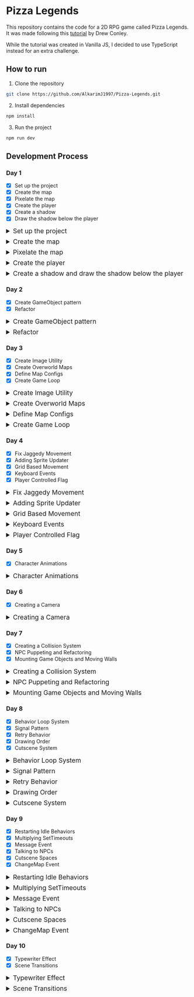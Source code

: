 <style>
  details {
    margin-bottom: 0.5rem;
  }

  summary {
    font-size: 1.1rem;
    user-select: none;
  }
</style>

# Pizza Legends

This repository contains the code for a 2D RPG game called Pizza Legends. It was made following this [tutorial](https://www.youtube.com/watch?v=fyi4vfbKEeo) by Drew Conley.

While the tutorial was created in Vanilla JS, I decided to use TypeScript instead for an extra challenge.

## How to run

1. Clone the repository

```bash
git clone https://github.com/AlkarimJ1997/Pizza-Legends.git
```

2. Install dependencies

```bash
npm install
```

3. Run the project

```bash
npm run dev
```

## Development Process

### Day 1

- [x] Set up the project
- [x] Create the map
- [x] Pixelate the map
- [x] Create the player
- [x] Create a shadow
- [x] Draw the shadow below the player

<details>
  <summary>Set up the project</summary></br>

  I used [Vite](https://vitejs.dev/) to set up the project. It's a build tool that allows you to use modern JavaScript features without having to worry about compatibility issues. It also has a built-in development server that allows you to hot reload your code.

  From there, we removed any boilerplate code and started the server using `npm run dev`.
</details>

<details>
  <summary>Create the map</summary></br>
  
  To create the map, and other visual elements, we used a `canvas` element.

  ```tsx
  <div className='game'>
    <canvas className='game__canvas' width={352} height={198}></canvas>
  </div>
  ```

  Notice the 16:9 aspect ratio. We also utilized CSS to center the canvas, stop overflow, and specify its dimensions.

  ```css
  body {
    display: grid;
    place-content: center;
    min-height: 100vh;
    overflow: hidden;
  }

  .game {
    position: relative;
    width: 352px;
    height: 198px;
    outline: 1px solid hsl(0 0% 100%);
  }
  ```

  From there, we utilized an Overworld class to draw the map on the canvas. The overworld class takes in a config object that is an HTML element that contains the canvas.

  ```ts
  class Overworld {
    element: HTMLElement;
    canvas: HTMLCanvasElement;
    ctx: CanvasRenderingContext2D;

    constructor(public config: OverworldConfig) {
      this.element = this.config.element as HTMLElement;
      this.canvas = this.element.querySelector('.game__canvas') as HTMLCanvasElement;
      this.ctx = this.canvas.getContext('2d') as CanvasRenderingContext2D;
    }
  }
  ```

  From there, we created an `init()` method that would draw the map on the canvas using a URL object and HTML image element.

  ```tsx
  init() {
      const url: URL = new URL(
          '../assets/images/maps/DemoLower.png',
          import.meta.url
      );
      const image: HTMLImageElement = new Image();

      image.onload = () => {
          this.ctx.drawImage(image, 0, 0);
      };
      image.src = url.href;
  }
  ```

  Finally, in React, we created an instance of the Overworld class as state and called the `init()` method using `useEffect()`.

  ```tsx
  const [overworld, setOverworld] = useState<Overworld>();
  const containerRef = useRef<HTMLDivElement>(null);

  useEffect(() => {
    if (!containerRef.current) return;

    setOverworld(new Overworld({ element: containerRef.current }));
  }, [containerRef]);

  useEffect(() => {
    if (!overworld) return;

    overworld.init();
  }, [overworld]);
  ```

  Notice the `useRef()` hook was used to follow best practices when working with the DOM in TypeScript React.
</details>

<details>
  <summary>Pixelate the map</summary></br>

  To pixelate the map, we scaled the canvas using `transform` and used the `image-rendering` CSS property.

  ```css
  .game {
    transform: scale(3);
  }

  .game__canvas {
    image-rendering: pixelated;
  }
  ```
</details>

<details>
  <summary>Create the player</summary></br>
  Initially, creating the player was much like creating the map. We used a URL object and HTML image element to draw the player on the canvas in the `init()` method.

  ```tsx
  const x = 5;
  const y = 6;

  const urlHero: URL = new URL(
    '../assets/images/characters/people/hero.png',
    import.meta.url
  );
  const hero: HTMLImageElement = new Image();

  hero.onload = () => {
    this.ctx.drawImage(hero, 0, 0, 32, 32, x * 16 - 8, y * 16 - 18, 32, 32);
  };
  hero.src = urlHero.href;
  ```

  Notice the increased complexity in the `drawImage()` method. This is because we are using a sprite sheet to draw the player. The sprite sheet contains all the different animations for the player.

  The arguments passed to the `drawImage()` method are as follows:

  - `image`: The image element to draw
  - `sx` and `sy`: tilesheet x, y (top left corner of the grab)
  - `sWidth` and `sHeight`: how big of a grab (width and height)
  - `dx` and `dy`: position to draw image on the canvas (top, left)
  - `dWidth` and `dHeight`: size of the image on the canvas (scaling)

  `32` was used as each sprite tile in the spritesheet is 32x32 pixels.
  `dx` and `dy` wre multiplied by 16 because each tile on the canvas map is 16 pixels.
  `dx` was nudged to the left by 8 pixels to horizontally center the player on the tile.
  `dy` was nudged up by 18 pixels to vertically center the player on the tile.
  `dWidth` and `dHeight` were set to 32 to keep the same scale as the tile.
</details>

<details>
  <summary>Create a shadow and draw the shadow below the player</summary></br>

  Drawing the shadow was essentially the same as drawing the player. It took a different image asset and was drawn in the identical position as the player.

  However, **_the shadow was drawn before the player to ensure that the player would be drawn on top of the shadow_**.

  ```tsx
  const urlShadow: URL = new URL(
    '../assets/images/characters/shadow.png',
    import.meta.url
  );
  const shadow: HTMLImageElement = new Image();

  shadow.onload = () => {
    this.ctx.drawImage(shadow, 0, 0, 32, 32, x * 16 - 8, y * 16 - 18, 32, 32);
  };
  shadow.src = urlShadow.href;
  ```
</details>

### Day 2

- [x] Create GameObject pattern
- [x] Refactor

<details>
  <summary>Create GameObject pattern</summary></br>

  For developing this game, we opted to use a GameObject pattern used often with Unity, Godot, etc. This pattern is used to create objects that can be drawn on the canvas. It also allows us to create objects that can be interacted with.

  We first created a GameObject class that would be the base class for all other objects.

  ```tsx
  type GameObjectConfig = {
    x?: number;
    y?: number;
    src?: string;
  };

  export class GameObject {
    x: number;
    y: number;
    sprite: Sprite;

    constructor(config: GameObjectConfig) {
      this.x = config.x || 0;
      this.y = config.y || 0;
      this.sprite = new Sprite({
        gameObject: this,
        src: config.src || '../assets/images/characters/people/hero.png',
      });
    }
  }
  ```

  Notice how each GameObject has an `x` and `y` position for drawing, and an optional `src` for the image asset.

  Each gameObject then creates a Sprite when it is instantiated.

  ```tsx
  type AnimationType = {
    idleDown: number[][];
  };

  type SpriteConfig = {
    animations?: AnimationType;
    currentAnimation?: string;
    src: string;
    gameObject: GameObject;
  };

  export class Sprite {
    readonly SHADOW_SRC = '../assets/images/characters/shadow.png';
    readonly NUDGE_X = 8;
    readonly NUDGE_Y = 18;

    animations: AnimationType;
    currentAnimation: string;
    currentAnimationFrame: number;
    url: URL;
    image: HTMLImageElement;
    urlShadow: URL;
    shadow: HTMLImageElement;
    isLoaded = false;
    isShadowLoaded = false;
    useShadow = true;
    gameObject: GameObject;

    constructor(config: SpriteConfig) {
      // Sprite Image
      this.url = new URL(config.src, import.meta.url);
      this.image = new Image();
      this.image.src = this.url.href;

      this.image.onload = () => {
        this.isLoaded = true;
      };

      // Shadow
      this.urlShadow = new URL(this.SHADOW_SRC, import.meta.url);
      this.useShadow = true; // config.useShadow || false;
      this.shadow = new Image();

      if (this.useShadow) this.shadow.src = this.urlShadow.href;

      this.shadow.onload = () => {
        this.isShadowLoaded = true;
      };

      // Animation and initial state
      this.animations = config.animations || {
        idleDown: [[0, 0]],
      };
      this.currentAnimation = config.currentAnimation || 'idleDown';
      this.currentAnimationFrame = 0;

      // Game Object reference
      this.gameObject = config.gameObject;
    }

    draw(ctx: CanvasRenderingContext2D) {
      const x = this.gameObject.x * 16 - this.NUDGE_X;
      const y = this.gameObject.y * 16 - this.NUDGE_Y;

      this.isShadowLoaded && ctx.drawImage(this.shadow, x, y);
      this.isLoaded && ctx.drawImage(this.image, 0, 0, 32, 32, x, y, 32, 32);
    }
  }
  ```

  Notice the intricacies of the Sprite class as it is responsible for drawing the sprite and shadow on the canvas, as well as handling animations (to be implemented).
</details>

<details>
  <summary>Refactor</summary></br>

  Now that we have created the `GameObject` and `Sprite` classes, we can refactor the `Overworld` class to use these classes.

  ```tsx
  type OverworldConfig = {
    element: HTMLElement;
  };

  export class Overworld {
    element: HTMLElement;
    canvas: HTMLCanvasElement;
    ctx: CanvasRenderingContext2D;

    constructor(public config: OverworldConfig) {
      this.element = this.config.element as HTMLElement;
      this.canvas = this.element.querySelector('.game__canvas') as HTMLCanvasElement;
      this.ctx = this.canvas.getContext('2d') as CanvasRenderingContext2D;
    }

    init() {
      console.log('Hello from the Overworld!', this);

      const url: URL = new URL('../assets/images/maps/DemoLower.png', import.meta.url);
      const image: HTMLImageElement = new Image();

      image.onload = () => {
        this.ctx.drawImage(image, 0, 0);
      };
      image.src = url.href;

      // Place some game objects!
      const hero = new GameObject({
        x: 5,
        y: 6,
      });

      const npc1 = new GameObject({
        x: 7,
        y: 9,
        src: '../assets/images/characters/people/npc1.png',
      });

      setTimeout(() => {
        hero.sprite.draw(this.ctx);
        npc1.sprite.draw(this.ctx);
      }, 200);
    }
  }
  ```

  Notice the reduced code in the `init()` method. Now, we only have to create GameObjects and call the `draw()` method on their sprites. We also temporarily utilize `setTimeout()` to ensure that the images are loaded before drawing them (won't be needed once we have a game loop)
</details>

### Day 3

- [x] Create Image Utility
- [x] Create Overworld Maps
- [x] Define Map Configs
- [x] Create Game Loop

<details>
  <summary>Create Image Utility</summary></br>

  As we have seen, creating an Image in TypeScript React is a bit tedious. We need a URL object, an image object, and an onload handler.

  For reusability, we can create a utility function that will handle this for us.

  ```tsx
  export const createImage = (src: string): Promise<HTMLImageElement> => {
    return new Promise((resolve, reject) => {
      const url = new URL(src, import.meta.url);
      const image = new Image();

      image.src = url.href;
      image.onload = () => resolve(image);
      image.onerror = reject;
    });
  };
  ```

  Notice that it returns a Promise, so we can chain it with `.then()` to retrieve the loaded image.
</details>

<details>
  <summary>Create Overworld Maps</summary></br>

  Now, we created an `OverworldMap` class that will be responsible for drawing the map on the canvas. This class will also be responsible for drawing the GameObjects on the map.

  By abstracting this to its own class, we can create highly configurable maps that can be changed on the fly.

  ```tsx
  type GameObjects = {
    [key: string]: GameObject;
  };

  type OverworldMapConfig = {
    lowerSrc: string;
    upperSrc: string;
    gameObjects: GameObjects;
  };

  export class OverworldMap {
    gameObjects: GameObjects;
    lowerImage: HTMLImageElement = new Image();
    upperImage: HTMLImageElement = new Image();

    constructor(config: OverworldMapConfig) {
      this.gameObjects = config.gameObjects;

      createImage(config.lowerSrc).then(image => {
        this.lowerImage.src = image.src;
      });

      createImage(config.upperSrc).then(image => {
        this.upperImage.src = image.src;
      });
    }

    drawLowerImage(ctx: CanvasRenderingContext2D) {
      ctx.drawImage(this.lowerImage, 0, 0);
    }

    drawUpperImage(ctx: CanvasRenderingContext2D) {
      ctx.drawImage(this.upperImage, 0, 0);
    }
  }
  ```

  Notice that we have a `lowerImage` and `upperImage` that will be drawn on the canvas, both of which are created using our new utility function.

  The `lowerImage` will be the base map, and the `upperImage` will be stuff that's layered over, i.e. trees, rooftops, etc.

  We create separate methods to draw each image so that we can draw game objects in between.
</details>

<details>
  <summary>Define Map Configs</summary></br>

  Now that we have an `OverworldMap` class, we can create a map config that will be used to hold the information for each map.

  We are going to attach this to the `window` object so that we can access it from anywhere.

  ```tsx
  declare global {
    interface Window {
      OverworldMaps: {
        [key: string]: OverworldMapConfig;
      };
    }
  }
  ```

  Now, we can define our map configs.

  ```tsx
  window.OverworldMaps = {
    DemoRoom: {
      lowerSrc: '../assets/images/maps/DemoLower.png',
      upperSrc: '../assets/images/maps/DemoUpper.png',
      gameObjects: {
        hero: new GameObject({
          x: 5,
          y: 6,
        }),
        npc1: new GameObject({
          x: 7,
          y: 9,
          src: '../assets/images/characters/people/npc1.png',
        }),
      },
    },
    Kitchen: {
      lowerSrc: '../assets/images/maps/KitchenLower.png',
      upperSrc: '../assets/images/maps/KitchenUpper.png',
      gameObjects: {
        hero: new GameObject({
          x: 3,
          y: 5,
        }),
        npcA: new GameObject({
          x: 9,
          y: 6,
          src: '../assets/images/characters/people/npc2.png',
        }),
        npcB: new GameObject({
          x: 10,
          y: 8,
          src: '../assets/images/characters/people/npc3.png',
        }),
      },
    },
  };
  ```

  See how each map has a `lowerSrc`, `upperSrc`, and `gameObjects` property. This is what we will pass to the `OverworldMap` class, and call in our game loop.
</details>

<details>
  <summary>Create Game Loop</summary></br>

  Now, we can finally create our game loop that will run on every frame, `startGameLoop()`, in our `Overworld` class.

  ```tsx
  export class Overworld {
    element: HTMLElement;
    canvas: HTMLCanvasElement;
    ctx: CanvasRenderingContext2D;
    map!: OverworldMap;

    constructor(public config: OverworldConfig) {
      this.element = this.config.element as HTMLElement;
      this.canvas = this.element.querySelector('.game__canvas') as HTMLCanvasElement;
      this.ctx = this.canvas.getContext('2d') as CanvasRenderingContext2D;
    }

    startGameLoop() {
      const step = () => {
        // Clear Canvas
        this.ctx.clearRect(0, 0, this.canvas.width, this.canvas.height);

        // Draw Lower Image
        this.map.drawLowerImage(this.ctx);

        // Draw Game Objects
        Object.values(this.map.gameObjects).forEach(gameObject => {
          gameObject.sprite.draw(this.ctx);
        });

        // Draw Upper Image
        this.map.drawUpperImage(this.ctx);

        requestAnimationFrame(step);
      };

      requestAnimationFrame(step);
    }

    init() {
      this.map = new OverworldMap(window.OverworldMaps.Kitchen);
      this.startGameLoop();
    }
  }
  ```

  Notice that we create a loop function called `step()`, and call `requestAnimationFrame()` inside of it. This will call the `step()` function on every frame.

  We then actually invoke `requestAnimationFrame()` with `step()` to start the loop in `startGameLoop()`.

  Finally, we define our current map in `init()` and call `startGameLoop()`.
</details>

### Day 4

- [x] Fix Jaggedy Movement
- [x] Adding Sprite Updater
- [x] Grid Based Movement
- [x] Keyboard Events
- [x] Player Controlled Flag

<details>
  <summary>Fix Jaggedy Movement</summary></br>

  Currently, our movement is jaggedy because we are not handling `x` and `y` coordinates that are not nice and round, i.e. showing characters in between cells.

  To fix this, we will create another utility function called `withGrid()` that will take in an `x` or `y` coordinate, and return the coordinate that is on the grid.

  ```ts
  export const withGrid = (n: number) => n * 16;
  ```

  Now, we can use this function in our map config to set the `x` and `y` coordinates of our game objects.

  ```tsx
  gameObjects: {
      hero: new GameObject({
          x: withGrid(3),
          y: withGrid(5),
      }),
      npcA: new GameObject({
          x: withGrid(9),
          y: withGrid(6),
          src: '../assets/images/characters/people/npc2.png',
      }),
      npcB: new GameObject({
          x: withGrid(10),
          y: withGrid(8),
          src: '../assets/images/characters/people/npc3.png',
      }),
  },
  ```

  Remembering to remove the multiplication of 16 from the `draw()` method in the `Sprite` class.
</details>

<details>
  <summary>Adding Sprite Updater</summary></br>

  As we have it right now, there is no `update()` method on the `Sprite` class.

  This is a common method part of games to update the state of the sprite, i.e. direction, animation, movement, etc. So we need to add one.

  First, each Game Object will update differently, so we need to create an abstract method on the `GameObject` class called `update()`. From there, we can configure each subclass that extends `GameObject` to update differently.

  ```tsx
  export abstract class GameObject {
    x: number;
    y: number;
    direction: string;
    sprite: Sprite;

    constructor(config: GameObjectConfig) {
      this.x = config.x || 0;
      this.y = config.y || 0;
      this.direction = config.direction || 'down';
      this.sprite = new Sprite({
        gameObject: this,
        src: config.src || '../assets/images/characters/people/hero.png',
      });
    }

    abstract update(state: State): void;
  }
  ```

  Notice that the class is now abstract, and we have an abstract method called `update()`. `state` will be used as needed to update the sprite.

  Now, we can create a `Person` class that extends `GameObject` and implements the `update()` method.
</details>

<details>
  <summary>Grid Based Movement</summary></br>

  With our Person class, or movable sprites, we want to utilize grid based movement. This means that we will only move in increments of 16 pixels, or 1 cell. And every time an input is received, we will move in that direction, not accepting any other input until the movement is complete.

  ```tsx
  type DirectionUpdate = {
    [key: string]: ['x' | 'y', 1 | -1];
  };

  type PersonConfig = {
    x?: number;
    y?: number;
    src?: string;
    direction?: 'up' | 'down' | 'left' | 'right';
  };

  type State = {
    arrow?: string;
  };

  export class Person extends GameObject {
    movingProgressRemaining: number;
    directionUpdate: DirectionUpdate;

    constructor(config: PersonConfig) {
      super(config);

      this.movingProgressRemaining = 0;
      this.isPlayerControlled = config.isPlayerControlled || false;
      this.directionUpdate = {
        up: ['y', -1],
        down: ['y', 1],
        left: ['x', -1],
        right: ['x', 1],
      };
    }

    updatePosition() {
      if (this.movingProgressRemaining > 0) {
        const [property, value] = this.directionUpdate[this.direction];

        this[property] += value;
        this.movingProgressRemaining -= 1;
      }
    }

    update(state: State) {
      this.updatePosition();
    }
  }
  ```

  Notice that we have a `movingProgressRemaining` property that will be used to determine how much longer the sprite needs to move (16 pixels). We also have a `directionUpdate` object that will be used to determine how to update the `x` and `y` coordinates of the sprite based on the direction.

  If the `movingProgressRemaining` is greater than 0, we will update the `x` or `y` coordinate based on the `directionUpdate` object, and decrement the `movingProgressRemaining` by 1.

  But now, to actually move the sprite, we need to create an event listener for the arrow keys. We will do so with another class.
</details>

<details>
  <summary>Keyboard Events</summary></br>

  To implement keyboard events to move the player, we will create a class called `DirectionInput` and add event listeners to the `window` object.

  ```tsx
  type Keymap = {
    ArrowUp: 'up';
    ArrowDown: 'down';
    ArrowLeft: 'left';
    ArrowRight: 'right';
    KeyW: 'up';
    KeyS: 'down';
    KeyA: 'left';
    KeyD: 'right';
  };

  export class DirectionInput {
    heldDirections: string[];
    map: Keymap;

    constructor() {
      this.heldDirections = [];
      this.map = {
        ArrowUp: 'up',
        KeyW: 'up',
        ArrowDown: 'down',
        KeyS: 'down',
        ArrowLeft: 'left',
        KeyA: 'left',
        ArrowRight: 'right',
        KeyD: 'right',
      };
    }

    get direction() {
      return this.heldDirections[0];
    }

    init() {
      document.addEventListener('keydown', (e: KeyboardEvent) => {
        const dir = this.map[e.code as keyof Keymap];

        if (dir && this.heldDirections.indexOf(dir) === -1) {
          this.heldDirections.unshift(dir);
        }
      });

      document.addEventListener('keyup', (e: KeyboardEvent) => {
        const dir = this.map[e.code as keyof Keymap];
        const index = this.heldDirections.indexOf(dir);

        if (index > -1) {
          this.heldDirections.splice(index, 1);
        }
      });
    }
  }
  ```

  Notice the logic here. We utilize an array to keep track of the directions that are being held down. When a key is pressed, we add the direction to the beginning of the array. When a key is released, we remove the direction from the array.

  By doing this, if a user presses the left arrow, then while still holding the left arrow, presses the up arrow, the sprite will move up, not left. And if the user releases the up arrow, the sprite will continue to move left.

  This is for better user experience, and is a common pattern in games.

  We also create a getter for `direction` that will return the first direction in the array, i.e. the direction that is currently being held down.

  Finally, we need to call this `init()` method when our game starts in the `Overworld` class.

  ```tsx
  init() {
      this.map = new OverworldMap(window.OverworldMaps.DemoRoom);

      this.directionInput = new DirectionInput();
      this.directionInput.init();

      this.startGameLoop();
  }
  ```

  Now, when we draw the game objects in the game loop, we can update the state of the game objects based on the direction input.

  ```tsx
  Object.values(this.map.gameObjects).forEach(gameObject => {
    gameObject.update({
      arrow: this.directionInput.direction,
    });
    gameObject.sprite.draw(this.ctx);
  });
  ```

  Finally, we have to utilize this direction in the `Person` class.

  ```tsx
  updatePosition() {
      if (this.movingProgressRemaining > 0) {
          const [property, value] = this.directionUpdate[this.direction];

          this[property] += value;
          this.movingProgressRemaining -= 1;
      }
  }

  update(state: State) {
      this.updatePosition();

      if (this.movingProgressRemaining === 0 && state.arrow) {
          this.direction = state.arrow;
          this.movingProgressRemaining = 16;
      }
  }
  ```

  Now, when the `update()` method is called, we check if the `movingProgressRemaining` is 0, and if `state.arrow` exists (i.e. a direction is being held down).

  If so, we set the `direction` and set the `movingProgressRemaining` to 16 (since each tile is 16 pixels). Notice that thanks to our if statement, a player will only be able to move if it's not already moving, and will move by a full tile each time, i.e. grid-based movement.
</details>

<details>
  <summary>Player Controlled Flag</summary></br>

  Now, the final issue with the code is that each `Person` is moving when the arrow keys are pressed, even NPCs. We want only the player to be able to move.

  To do this, let's pass in a boolean flag to the hero when we create it. Also, remember to change all GameObject instances to Person instances in the `OverworldMap` class.

  ```tsx
  gameObjects: {
      hero: new Person({
          isPlayerControlled: true,
          x: withGrid(5),
          y: withGrid(6),
      }),
      npcA: new Person({
          x: withGrid(7),
          y: withGrid(9),
          src: '../assets/images/characters/people/npc1.png',
      }),
  }
  ```

  Now, we can say that, by default, a `Person` is not player controlled.

  ```tsx
  this.isPlayerControlled = config.isPlayerControlled || false;
  ```

  And finally, we can check this flag in the `update()` method.

  ```tsx
  update(state: State) {
      this.updatePosition();

      if (!this.isPlayerControlled) return;

      if (this.movingProgressRemaining === 0 && state.arrow) {
          this.direction = state.arrow;
          this.movingProgressRemaining = 16;
      }
  }
  ```

  So now, if the `Person` is not player controlled, we simply won't run any movement code. This is also awesome for future ideas. We could easily change this flag to false and give it to another NPC if we wanted that NPC to be player controlled in a cutscene or game event.
</details>

### Day 5

- [x] Character Animations

<details>
  <summary>Character Animations</summary></br>

  Today, we added idle and walking character animations to the game.

  We start by updating the `animations` object in the `Sprite` class.

  ```tsx
  this.animations = config.animations || {
    'idle-up': [[0, 2]],
    'idle-down': [[0, 0]],
    'idle-left': [[0, 3]],
    'idle-right': [[0, 1]],
    'walk-up': [
      [1, 2],
      [0, 2],
      [3, 2],
      [0, 2],
    ],
    'walk-down': [
      [1, 0],
      [0, 0],
      [3, 0],
      [0, 0],
    ],
    'walk-left': [
      [1, 3],
      [0, 3],
      [3, 3],
      [0, 3],
    ],
    'walk-right': [
      [1, 1],
      [0, 1],
      [3, 1],
      [0, 1],
    ],
  };
  ```

  Each subarray corresponds to a frame of the animation from the spritesheet. The first number is the row, and the second number is the column.

  For example, `walk-up: [[1, 2], [0, 2], [3, 2], [0, 2]]` means the frames of the animation are the sprite frames at (1, 2), (0, 2), (3, 2), and (0, 2).

  The rows and columns are zero-indexed, so the first row is 0, the second row is 1, etc.

  From there, we create variables for the `animationFrameLimit` and `animationFrameProgress` in the `Sprite` class.

  `animationFrameLimit` is the game loop frames per animation frame, so lower numbers mean faster animations.

  `animationFrameProgress` is the progress of the current animation frame, so it defaults to the `animationFrameLimit` and goes to the next animation frame when it reaches 0.

  ```tsx
  this.animationFrameLimit = config.animationFrameLimit || 8;
  this.animationFrameProgress = this.animationFrameLimit;
  ```

  From there, we can create a getter for the current animation frame.

  ```tsx
  get frame() {
      return this.animations[this.currentAnimation][this.currentAnimationFrame];
  }
  ```

  Now we update the `draw()` method to draw the current animation frame.

  ```tsx
  draw(ctx: CanvasRenderingContext2D) {
      const x = this.gameObject.x - this.NUDGE_X;
      const y = this.gameObject.y - this.NUDGE_Y;

      this.isShadowLoaded && ctx.drawImage(this.shadow, x, y);

      // Animation
      const [frameX, frameY] = this.frame;

      this.isLoaded &&
          ctx.drawImage(this.image, frameX * 32, frameY * 32, 32, 32, x, y, 32, 32);

      this.updateAnimationProgress();
  }
  ```

  Notice that we multiply `frameX` and `frameY` by 32 because each sprite frame in the spritesheet is 32x32 pixels.

  We also call `this.updateAnimationProgress()` at the end of the `draw()` method to update the progress of the animation frame.

  ```tsx
  updateAnimationProgress() {
      if (this.animationFrameProgress > 0) {
          this.animationFrameProgress--;
          return;
      }

      this.animationFrameProgress = this.animationFrameLimit;
      this.currentAnimationFrame++;

      if (!this.frame) this.currentAnimationFrame = 0;
  }
  ```

  If there is still progress, we simply downtick the progress (since the method is called every frame).

  If the progress gets to 0, we reset the progress to the `animationFrameLimit` and go to the next animation frame.

  And, if the animation frame is undefined, it means we've reached the end of the animation, so we reset the animation frame to 0.

  Now that our animation is settable based on the `currentAnimation` property, we can create a function that sets the animation based on the direction the `Person` is facing.

  ```tsx
  setAnimation(key: string) {
      if (this.currentAnimation === key) return;

      this.currentAnimation = key;
      this.currentAnimationFrame = 0;
      this.animationFrameProgress = this.animationFrameLimit;
  }
  ```

  Notice that if the passed in `key`, which is the animation name (`idle-up`, `walk-down`, etc.), is the same as the currently playing animation, we don't do anything so that the animation doesn't reset.

  Otherwise, we set the new animation, reset the animation frame, and reset the animation frame progress.

  Finally, we need to create an `updateSprite()` method that is called in the `update()` method of the `Person` class.

  It will be passed the same `state` that the `update()` receives as it holds the arrow key information.

  ```tsx
  updateSprite(state: State) {
      if (
          this.isPlayerControlled &&
          this.movingProgressRemaining === 0 &&
          !state.arrow
      ) {
          this.sprite.setAnimation(`idle-${this.direction}`);
          return;
      }

      if (this.movingProgressRemaining > 0) {
          this.sprite.setAnimation(`walk-${this.direction}`);
      }
  }
  ```

  As long as the player is user controlled, not currently moving, and there is no arrow key pressed, we know the player is idle.

  If there is any moving progress, we know the player is walking.

  We then call this function in the `update()` method of the `Person` class.

  ```tsx
  update(state: State) {
      // update logic...

      this.updateSprite(state);
  }
  ```

  One thing to keep in mind is that `animationFrameLimit` can be adjusted if we want a quicker or slower animation, to imitate a character in a hurry or a character that is tired.
</details>

### Day 6

- [x] Creating a Camera

<details>
  <summary>Creating a Camera</summary></br>

  Today, we created a camera that follows the player around the map, a typical element of most RPGs.

  We start by defining who the camera person is going to be, and passing a reference to it to every `draw()` method in the game loop.

  ```tsx
  startGameLoop() {
      const step = () => {
          // Clear Canvas
          this.ctx.clearRect(0, 0, this.canvas.width, this.canvas.height);

          // Camera person
          const cameraPerson = this.map.gameObjects.hero;

          // Draw Lower Image
          this.map.drawLowerImage(this.ctx, cameraPerson);

          // Draw Game Objects
          Object.values(this.map.gameObjects).forEach(gameObject => {
              gameObject.update({
                  arrow: this.directionInput.direction,
              });

              gameObject.sprite.draw(this.ctx, cameraPerson);
          });

          // Draw Upper Image
          this.map.drawUpperImage(this.ctx, cameraPerson);

          requestAnimationFrame(step);
      };

      requestAnimationFrame(step);
  }
  ```

  From there, we can modify the `draw()` method of the `Sprite` class to take in a `cameraPerson` parameter.

  ```tsx
  draw(ctx: CanvasRenderingContext2D, cameraPerson: GameObject) {
      const x = this.gameObject.x - this.NUDGE_X + withGrid(10.5) - cameraPerson.x;
      const y = this.gameObject.y - this.NUDGE_Y + withGrid(6) - cameraPerson.y;

      this.isShadowLoaded && ctx.drawImage(this.shadow, x, y);

      // Animation
      const [frameX, frameY] = this.frame;

      this.isLoaded &&
          ctx.drawImage(this.image, frameX * 32, frameY * 32, 32, 32, x, y, 32, 32);

      this.updateAnimationProgress();
  }
  ```

  What's important to grasp here are the magic numbers `10.5` and `6`.

  In this game, the width of the `canvas` or game viewport is 22 units wide, each unit being a 16 pixel square (352 / 16 = 22)

  The hero or camera person being centered takes up 1 unit, leaving `10.5` units on either side, the offset we want to apply to the `x` coordinate of every game object.

  Similarly, the height of the `canvas` is 12 units tall, leaving `6` units on either vertical side of the camera person (192 / 16 = 12).

  If you are using different image assets, you can adjust these numbers to fit your game.

  We do the same logic in drawing the map in `OverworldMap`

  ```tsx
  drawLowerImage(ctx: CanvasRenderingContext2D, cameraPerson: GameObject) {
      ctx.drawImage(
          this.lowerImage,
          withGrid(10.5) - cameraPerson.x,
          withGrid(6) - cameraPerson.y
      );
  }

  drawUpperImage(ctx: CanvasRenderingContext2D, cameraPerson: GameObject) {
      ctx.drawImage(
          this.upperImage,
          withGrid(10.5) - cameraPerson.x,
          withGrid(6) - cameraPerson.y
      );
  }
  ```

  There's one more thing to be mindful of in the game loop. We currently update gameObjects and draw them in the same loop. This poses an issue with drawing consistency.

  To fix this, we need dedicated loops for updating and drawing.

  ```tsx
  startGameLoop() {
      const step = () => {
          // Clear Canvas
          this.ctx.clearRect(0, 0, this.canvas.width, this.canvas.height);

          // Camera person
          const cameraPerson = this.map.gameObjects.hero;

          // Update Game Objects
          Object.values(this.map.gameObjects).forEach(gameObject => {
              gameObject.update({
                  arrow: this.directionInput.direction,
              });
          });

          // Draw Lower Image
          this.map.drawLowerImage(this.ctx, cameraPerson);

          // Draw Game Objects
          Object.values(this.map.gameObjects).forEach(gameObject => {
              gameObject.sprite.draw(this.ctx, cameraPerson);
          });

          // Draw Upper Image
          this.map.drawUpperImage(this.ctx, cameraPerson);

          requestAnimationFrame(step);
      };

      requestAnimationFrame(step);
  }
  ```

  **_One last thing to remember is that the cameraPerson can easily be changed to another game object, such as an NPC to create a cutscene, or an inanimate object to create a cinematic effect._**
</details>

### Day 7

- [x] Creating a Collision System
- [x] NPC Puppeting and Refactoring
- [x] Mounting Game Objects and Moving Walls

<details>
  <summary>Creating a Collision System</summary></br>

  Today, we created a collision system that prevents the player from walking through walls.

  We start by creating a `walls` object in the `OverworldMap` class.

  Notice that we don't use an array for optimization purposes.

  ```tsx
  constructor(config: OverworldMapConfig) {
      this.gameObjects = config.gameObjects;
      this.walls = config.walls || {};
      // ... rest of code
  }
  ```

  Then we are going to create a utility function that, given an `x` and `y` coordinate, returns a comma separated string of the `x` and `y` coordinates as grid coordinates.

  ```tsx
  export const asGridCoord = (x: number, y: number) => `${x * 16},${y * 16}`;
  ```

  Now, we add walls to each map in the configuration.

  ```tsx
  window.OverworldMaps = {
    DemoRoom: {
      lowerSrc: '../assets/images/maps/DemoLower.png',
      upperSrc: '../assets/images/maps/DemoUpper.png',
      gameObjects: {
        hero: new Person({
          isPlayerControlled: true,
          x: withGrid(5),
          y: withGrid(6),
        }),
        npcA: new Person({
          x: withGrid(7),
          y: withGrid(9),
          src: '../assets/images/characters/people/npc1.png',
        }),
      },
      walls: {
        [asGridCoord(7, 6)]: true,
        [asGridCoord(8, 6)]: true,
        [asGridCoord(7, 7)]: true,
        [asGridCoord(8, 7)]: true,
      },
    },
  };
  ```

  Now, we need to determine if the next position of the player is a wall or not, which we can do with another utility function.

  ```tsx
  export const nextPosition = (initialX: number, initialY: number, dir: string) => {
    const size = 16;

    switch (dir) {
      case 'left':
        return { x: initialX - size, y: initialY };
      case 'right':
        return { x: initialX + size, y: initialY };
      case 'up':
        return { x: initialX, y: initialY - size };
      case 'down':
        return { x: initialX, y: initialY + size };
      default:
        return { x: initialX, y: initialY };
    }
  };
  ```

  Now, we check if the next position is a wall or not in `OverworldMap`.

  ```tsx
  isSpaceTaken(currentX: number, currentY: number, direction: string) {
      const { x, y } = nextPosition(currentX, currentY, direction);

      return this.walls[`${x},${y}`] || false;
  }
  ```

  We now pass our map instance to the `update()` method in the game loop so we can call this method before moving the player or NPC.

  ```tsx
  // Update Game Objects
  Object.values(this.map.gameObjects).forEach(gameObject => {
    gameObject.update({
      arrow: this.directionInput.direction,
      map: this.map,
    });
  });
  ```
</details>

<details>
  <summary>NPC Puppeting and Refactoring</summary></br>

  Before we use our collision system, there's something we need to consider.

  With our current system for moving the `Person` game object, we are only able to move the player based on a keyboard event. This isn't sustainable for NPCs or other game objects that we want to move.

  To fix this, we will implement NPC puppeting, a system that takes a behavior object that tells the game object how to behave (i.e. move, speak, etc.)

  ```tsx
  export class Person extends GameObject {
    // ... member variables

    constructor(config: PersonConfig) {
      // ... constructor stuff
    }

    updatePosition() {
      const [property, value] = this.directionUpdate[this.direction];

      this[property] += value;
      this.movingProgressRemaining -= 1;
    }

    updateSprite() {
      if (this.movingProgressRemaining > 0) {
        this.sprite.setAnimation(`walk-${this.direction}`);
        return;
      }

      this.sprite.setAnimation(`idle-${this.direction}`);
    }

    startBehavior(state: State, behavior: Behavior) {
      this.direction = behavior.direction;

      if (behavior.type === 'walk') {
        // Don't walk if the space is taken (i.e. a wall or other NPC)
        if (state.map.isSpaceTaken(this.x, this.y, this.direction)) {
          return;
        }

        // Ready to walk!
        state.map.moveWall(this.x, this.y, this.direction);
        this.movingProgressRemaining = 16;
      }
    }

    update(state: State) {
      if (this.movingProgressRemaining > 0) {
        this.updatePosition();
        return;
      }
      // More cases for starting to walk will come here
      // ...

      // Case: We're keyboard ready (player is able to walk - no cutscene going on, etc.) and have an arrow pressed down
      if (this.isPlayerControlled && state.arrow) {
        this.startBehavior(state, {
          type: 'walk',
          direction: state.arrow,
        });
      }

      this.updateSprite();
    }
  }
  ```

  Notice the drastic changes to the `Person` class. In `update()`, if the player is currently moving, we update the position and nothing else.

  If not, and the player is keyboard ready (meaning the player is allowed to give input to move), we start a walk behavior. We also update the sprite.

  Due to our refactoring of if checks, we can also simplify the `updateSprite()` method and we add a `startBehavior()` method that takes a `Behavior` object and starts the behavior.

  But notice how we first check if the space is taken before starting to walk. If the space is taken, we don't allow the walk to happen.

  Finally, take note of the following line:

  ```tsx
  state.map.moveWall(this.x, this.y, this.direction);
  ```

  It will be touched on in the next section.
</details>

<details>
  <summary>Mounting Game Objects and Moving Walls</summary></br>

  Now that we have a system for moving, depending on if the next space is a `wall` or not, we also need to implement walls for other NPCs and game objects.

  If we don't do this, a player could walk through an NPC or vice versa.

  We start by adding 3 CRUD-like methods to `OverworldMap`:

  ```tsx
  addWall(x: number, y: number) {
      this.walls[`${x},${y}`] = true;
  }

  removeWall(x: number, y: number) {
      delete this.walls[`${x},${y}`];
  }

  moveWall(wasX: number, wasY: number, direction: string) {
      this.removeWall(wasX, wasY);

      const { x, y } = nextPosition(wasX, wasY, direction);

      this.addWall(x, y);
  }
  ```

  Very basic concepts here:

  - `addWall()` will be called whenever a game object enters the scene, or is mounted.
  - `removeWall()` will be called whenever a game object exits the scene.
  - `moveWall()` will be called whenever a game object moves.

  We now need to actually mount our game objects (i.e. add their walls to the map) so they can't be collided with.

  In the `GameObject` constructor, we initialize a flag `isMounted` to `false`.

  ```tsx
  this.isMounted = false;
  ```

  We then create a `mount()` method that will be called when the game object is mounted.

  ```tsx
  mount(map: OverworldMap) {
      this.isMounted = true;

      map.addWall(this.x, this.y);
  }
  ```

  Now, we create a method in `OverworldMap` that mounts all game objects that are to be in the scene.

  Here, we would also add optional additional logic to determine if the game object should be mounted or not.

  For example, if a story flag has been set, and a key or other item has been picked up, we may not want to mount that game object, otherwise its invisible wall will still be in the scene.

  ```tsx
  mountObjects() {
      Object.values(this.gameObjects).forEach(gameObject => {
          // TODO: determine if object should actually be mounted
          gameObject.mount(this);
      });
  }
  ```

  We then call this method when we initialize the map in the `init()` method of `Overworld`

  ```tsx
  init() {
      this.map = new OverworldMap(window.OverworldMaps.DemoRoom);
      this.map.mountObjects();
      // ... rest of init
  }
  ```

  Finally, we need to move the wall of the game object, or the player itself when they move. If we didn't do this, the player could not walk in the spot it was previously in, as the wall would still be there.

  We do this in the `startBehavior()` method of the `Person` class in the line I mentioned earlier:

  ```tsx
  startBehavior(state: State, behavior: Behavior) {
      this.direction = behavior.direction;

      if (behavior.type === 'walk') {
          // Don't walk if the space is taken (i.e. a wall or other NPC)
          if (state.map.isSpaceTaken(this.x, this.y, this.direction)) {
              return;
          }

          // Ready to walk!
          state.map.moveWall(this.x, this.y, this.direction);
          this.movingProgressRemaining = 16;
      }
  }
  ```
</details>

### Day 8

- [x] Behavior Loop System
- [x] Signal Pattern
- [x] Retry Behavior
- [x] Drawing Order
- [x] Cutscene System

<details>
  <summary>Behavior Loop System</summary></br>

  The most important part of the game is the behavior loop and cutscene system. These systems will allow idle NPCs to walk around, and allow for cutscenes to be played.

  There's an important distinction to make here.

  We have an internal person behavior loop system which is used for NPCs to walk around when nothing else is going on.

  We also have a global cutscene system which is used for cutscenes, which tells the player or other NPCs to move a predetermined way or do something when the player steps on a certain spot or picks up an item, etc.

  If you've played Pokemon, an example of the first system is spinner trainers, while your rival appearing to battle you is an example of the second system.

  We'll start with the internal behavior loop system, but its code is very similar to the cutscene system.

  To actually reference each game object in the scene, we need a `who` property to uniquely identify each game object.

  Luckily, we can do this dynamically when the objects are mounted.

  ```tsx
  mountObjects() {
      Object.keys(this.gameObjects).forEach(key => {
          const gameObject = this.gameObjects[key];

          // TODO: determine if object should actually be mounted
          gameObject.id = key;
          gameObject.mount(this);
      });
  }
  ```

  Notice we iterate by the keys and use it as the `id` of the game object. Make sure to take in the `id` as a parameter in the constructor of `GameObject`.

  Now, we can start giving `behaviorLoop` properties to our game objects.

  ```tsx
  npcB: new Person({
      x: withGrid(3),
      y: withGrid(7),
      src: '../assets/images/characters/people/npc2.png',
      behaviorLoop: [
          { type: 'walk', direction: 'left' },
          { type: 'stand', direction: 'up', time: 800 },
          { type: 'walk', direction: 'up' },
          { type: 'walk', direction: 'right' },
          { type: 'walk', direction: 'down' },
      ],
  }),
  ```

  Currently, we only have `walk` or `stand` behaviors. We'll add more later. The `time` property is only for `stand` behaviors and is the amount of time in milliseconds to stand facing the given direction.

  **_One thing that is imperative to understand with these behavior loops are they will repeat forever. So, when authoring them, you need to ensure the behavior loop ends in the same spot it starts._**

  If you don't do this, the game object will walk off the map and disappear forever.

  Now, we need to actually handle these events in the `GameObject` class.

  We'll start with adding the class properties to the constructor.

  ```tsx
  this.behaviorLoop = config.behaviorLoop || [];
  this.behaviorLoopIndex = 0;
  ```

  From here, we can kick off the event loop when the object is mounted, waiting a short delay before starting (to give priority to potential global cutscenes).

  ```tsx
  mount(map: OverworldMap) {
      this.isMounted = true;

      map.addWall(this.x, this.y);

      // If we have a behavior loop, kick it off after a short delay
      setTimeout(() => {
          this.doBehaviorEvent(map);
      }, 10);
  }
  ```

  Now, we need to actually implement the `doBehaviorEvent()` method. It's purpose is to asynchronously wait for the current behavior to finish, then start the next one.

  ```tsx
  async doBehaviorEvent(map: OverworldMap) {
      // If we're in a cutscene or there's no behavior loop, bail out
      if (map.isCutscenePlaying || this.behaviorLoop.length === 0) return;

      const eventConfig = this.behaviorLoop[this.behaviorLoopIndex];
      eventConfig.who = this.id as string;

      const eventHandler = new OverworldEvent({ map, event: eventConfig });
      await eventHandler.init();

      // Set next event to fire
      this.behaviorLoopIndex += 1;

      // Loop back to the beginning if we've reached the end
      if (this.behaviorLoopIndex >= this.behaviorLoop.length) {
          this.behaviorLoopIndex = 0;
      }

      // Kick off the next behavior loop event
      this.doBehaviorEvent(map);
  }
  ```

  Notice that we are dynamically assigning the `who` property to the event config. This is so the event handler knows which game object to move and when that specific game object is done moving.

  After the event finishes (is `await`ed), we increment to the next event in the loop, and if we've reached the end, we loop back to the beginning.

  Finally, we kick off the next event.

  Also, notice that at the very beginning, we check if a cutscene is playing or if we have no behavior loop tied to the game object. In either case, we want this method to do nothing.

  Remember to add the `isCutscenePlaying` property to the `OverworldMap` class.

  Now, for the OverworldEvent class, it's imperative that it knows when the event is finished. In other words, when the game object is done walking or standing. We need to implement this in the `Person` class.

  To do this, we'll use a signal pattern using Custom Events.
</details>

<details>
  <summary>Signal Pattern</summary></br>

  The signal pattern is a way to communicate between two objects without having to pass a callback function as a parameter. It's like a click event on a button, but the browser listens for the events we create.

  In our `updatePosition()` method, we can check if a `Person` is done moving, and if so, dispatch a `PersonWalkingComplete` event.

  Dispatching custom events will be used in many places, so we'll create another utility function for it.

  ```tsx
  export const emitEvent = (name: string, detail: Detail) => {
    const event = new CustomEvent(name, { detail });

    document.dispatchEvent(event);
  };
  ```

  Notice we have a `detail` object which has any information we may want to pass along with the event.

  Now we can use this in our `updatePosition()` method to dispatch the event when the person is done moving.

  ```tsx
  updatePosition() {
      const [property, value] = this.directionUpdate[this.direction];

      this[property] += value;
      this.movingProgressRemaining -= 1;

      if (this.movingProgressRemaining === 0) {
          // We're done moving, so let's throw a signal
          emitEvent('PersonWalkingComplete', { whoId: this.id as string });
      }
  }
  ```

  Notice that we named our custom event `PersonWalkingComplete` and passed along which game object is done walking, i.e. the `whoId`.

  We can do the same thing for the `PersonStandingComplete` event.

  ```tsx
  startBehavior(state: State, behavior: BehaviorLoopEvent) {
      this.direction = behavior.direction;

      if (behavior.type === 'walk') {
          // Don't walk if the space is taken (i.e. a wall or other NPC)
          if (state.map.isSpaceTaken(this.x, this.y, this.direction)) {
              return;
          }

          // Ready to walk!
          state.map.moveWall(this.x, this.y, this.direction);
          this.movingProgressRemaining = 16;
          this.updateSprite();
      }

      if (behavior.type === 'stand') {
          setTimeout(() => {
              emitEvent('PersonStandingComplete', { whoId: this.id as string });
          }, behavior.time);
      }
  }
  ```

  Here, we just use `setTimeout` to wait for the given amount of time before dispatching the event being complete, as that simulates the person standing still.

  Notice that we also add a call to `updateSprite()` when the person is ready to walk. This is because we want to update the sprite to the walking sprite before the person (i.e. an NPC) starts walking.

  Now, let's implement the `OverworldEvent` class.

  ```tsx
  type OverworldEventConfig = {
    map: OverworldMap;
    event: BehaviorLoopEvent;
  };

  type OverworldEventMethod = (resolve: () => void) => void;

  export class OverworldEvent {
    map: OverworldMap;
    event: BehaviorLoopEvent;

    constructor({ map, event }: OverworldEventConfig) {
      this.map = map;
      this.event = event;
    }

    stand(resolve: () => void) {
      const who = this.map.gameObjects[this.event.who as string] as Person;

      who.startBehavior(
        { map: this.map },
        {
          type: 'stand',
          direction: this.event.direction,
          time: this.event.time,
        }
      );

      // Complete handler for the PersonStandingComplete event
      const completeHandler = (e: CustomEvent<Detail>) => {
        if (e.detail.whoId === this.event.who) {
          document.removeEventListener('PersonStandingComplete', completeHandler);
          resolve();
        }
      };

      // Listen for the PersonStandingComplete event
      document.addEventListener('PersonStandingComplete', completeHandler);
    }

    walk(resolve: () => void) {
      const who = this.map.gameObjects[this.event.who as string] as Person;

      who.startBehavior(
        { map: this.map },
        {
          type: 'walk',
          direction: this.event.direction,
        }
      );

      // Complete handler for the PersonWalkingComplete event
      const completeHandler = (e: CustomEvent<Detail>) => {
        if (e.detail.whoId === this.event.who) {
          document.removeEventListener('PersonWalkingComplete', completeHandler);
          resolve();
        }
      };

      // Listen for the PersonWalkingComplete event
      document.addEventListener('PersonWalkingComplete', completeHandler);
    }

    init() {
      const eventHandlers: Record<string, OverworldEventMethod> = {
        stand: this.stand.bind(this),
        walk: this.walk.bind(this),
      };

      return new Promise<void>(resolve => {
        eventHandlers[this.event.type](resolve);
      });
    }
  }
  ```

  There's a lot going on here, so let's break it down.

  Notice that we have a method named **_exactly_** the same as the event type. This is so we can dynamically call the correct method in the `init()` method.

  In each of these methods, we get the `Person` object from the `OverworldMap` (that will be executing this event) and call the `startBehavior()` method with the correct parameters.

  Then, we add an event listener for the event being complete. Notice that we have a `completeHandler` function that checks if the `whoId` matches the `who` property of the event config. This is necessary because we have multiple identical events for different NPCs, etc.

  Finally, we call `resolve()` when the event is complete to let the `await` know that it can continue.
</details>

<details>
  <summary>Retry Behavior</summary></br>

  There is one more thing we need to handle. Currently, if we, as the player, walk in front of the NPC in the middle of its walk behavior, and then walk away, the NPC will stop altogether.

  This is because the `Person` class doesn't know how to retry its behavior. We need to add this functionality.

  But this is a simple boolean flag that we can pass to the `startBehavior()` method.

  ```tsx
  walk(resolve: () => void) {
      const who = this.map.gameObjects[this.event.who as string] as Person;

      who.startBehavior(
          { map: this.map },
          {
              type: 'walk',
              direction: this.event.direction,
              retry: true,
          }
      );

      // ... rest of code
  }
  ```

  Remember we have to pass it explicitly here because we don't always want to retry the behavior, i.e. if the player is the one walking.

  Now, in the `Person` class, we can check for this flag and retry the behavior if necessary.

  ```tsx
  startBehavior(state: State, behavior: BehaviorLoopEvent) {
      this.direction = behavior.direction;

      if (behavior.type === 'walk') {
          // Don't walk if the space is taken (i.e. a wall or other NPC)
          if (state.map.isSpaceTaken(this.x, this.y, this.direction)) {
              behavior.retry &&
                  setTimeout(() => {
                      this.startBehavior(state, behavior);
                  }, 10);

              return;
          }
          // ... rest of code
  }
  ```

  We pass along the same `state` and `behavior` parameters, so it will always retry until it can walk.
</details>

<details>
  <summary>Drawing Order</summary></br>

  One small thing we need to fix is the drawing order of game objects in the scene. Currently, they are drawn in the order they are explicitly defined in the map config.

  But, we want the game objects below to be drawn first, so that game objects with a smaller `y` value are drawn below game objects with a larger `y` value.

  We can do this by sorting the game objects before drawing them in the game loop.

  ```tsx
  Object.values(this.map.gameObjects)
    .sort((a, b) => a.y - b.y)
    .forEach(gameObject => {
      gameObject.sprite.draw(this.ctx, cameraPerson);
    });
  ```

  Now, the game objects will be drawn in the correct order.
</details>

<details>
  <summary>Cutscene System</summary></br>

  The last thing we want to do is implement our global cutscene system, which is very similar to how we are already handling events.

  Notice that if we set `isCutscenePlaying` to `true`, all the NPCs just stand there and don't perform their behaviors, which is what we want because they think a cutscene is playing.

  But the player can still move, so we need to disable that.

  ```tsx
  update(state: State) {
      // ... rest of code

      // Case: We're keyboard ready (player is able to walk - no cutscene going on, etc.) and have an arrow pressed down
      if (!state.map.isCutscenePlaying && this.isPlayerControlled && state.arrow) {
          this.startBehavior(state, {
              type: 'walk',
              direction: state.arrow,
          });
      }

      this.updateSprite();
  }
  ```

  Now, for checking if we're keyboard ready, we also ensure that no cutscene is playing.

  From here, we can define a `startCutscene()` method on the `OverworldMap` class to handle global cutscene events.

  ```tsx
  async startCutscene(events: BehaviorLoopEvent[]) {
      this.isCutscenePlaying = true;

      // Start a loop of async events, awaiting each one
      for (const event of events) {
          const eventHandler = new OverworldEvent({
              event,
              map: this,
          });

          await eventHandler.init();
      }

      this.isCutscenePlaying = false;
  }
  ```

  Notice the similarities to the `doBehaviorEvent()` method in the `GameObject` class. We loop through each event and await it, so that we can wait for the event to complete before moving on to the next one.

  For now, we'll define a global cutscene array in the `init()` method of the `Overworld` class.

  ```tsx
  init() {
      this.map = new OverworldMap(window.OverworldMaps.DemoRoom);
      this.map.mountObjects();

      this.directionInput = new DirectionInput();
      this.directionInput.init();

      this.startGameLoop();

      this.map.startCutscene([
          { who: 'hero', type: 'walk', direction: 'down' },
          { who: 'hero', type: 'walk', direction: 'down' },
          { who: 'npcA', type: 'walk', direction: 'left' },
          { who: 'npcA', type: 'walk', direction: 'left' },
          { who: 'npcA', type: 'stand', direction: 'up', time: 800 },
      ]);
  }
  ```

  As you can see, we can define a cutscene with a series of events, and the `startCutscene()` method will handle the rest.
</details>

### Day 9

- [x] Restarting Idle Behaviors
- [x] Multiplying SetTimeouts
- [x] Message Event
- [x] Talking to NPCs
- [x] Cutscene Spaces
- [x] ChangeMap Event

<details>
  <summary>Restarting Idle Behaviors</summary></br>

  We left off with a working cutscene system, but there is one more thing we need to fix.

  After a global cutscene, we need to tell all the NPCs to restart their idle behaviors.

  We can do this at the end of the `startCutscene()` method.

  ```tsx
  async startCutscene(events: BehaviorLoopEvent[]) {
      // ... rest of code

      this.isCutscenePlaying = false;

      // Reset NPCs to do their idle behavior
      Object.values(this.gameObjects).forEach(gameObject => {
          gameObject.doBehaviorEvent(this);
      });
  }
  ```
</details>

<details>
  <summary>Multiplying SetTimeouts</summary></br>

  There is one more thing we need to fix. Currently, we are using `setTimeout()` to handle the `time` property of the `stand` event.

  But with restarting idle behaviors, it's possible for multiple `setTimeout()` calls to be made, which will multiply on top of each other.

  To fix this, we want game objects that are currently in a `stand` event not to be able to have another `stand` event called on them.

  We can do this by adding a `isStanding` flag to the `GameObject` class, to be consumed by the `Person` class.

  ```tsx
  protected abstract isStanding: boolean;
  ```

  Notice that we make it `protected` and `abstract` so that we can define it in the `Person` class and use it. We can't define it in `Person` because we need to check the flag in the `GameObject`'s `doBehaviorEvent()` method.

  Now, in the `startBehavior()` method of the `Person` class, we can set the flag to `true` if the behavior is a `stand` event, and set it back to `false` after it's done.

  ```tsx
  startBehavior(state: State, behavior: BehaviorLoopEvent) {
      // ... rest of code

      if (behavior.type === 'stand') {
          this.isStanding = true;

          setTimeout(() => {
              emitEvent('PersonStandingComplete', { whoId: this.id as string });
              this.isStanding = false;
          }, behavior.time);
      }
  }
  ```

  Now, we just add this check to the `doBehaviorEvent()` method of the `GameObject` class.

  ```tsx
  async doBehaviorEvent(map: OverworldMap) {
      // If we're in a cutscene or there's no behavior loop, bail out
      if (map.isCutscenePlaying || this.behaviorLoop.length === 0 || this.isStanding) {
          return;
      }

      // ... rest of code
  }
  ```
</details>

<details>
  <summary>Message Event</summary></br>

  Now, it's time to add a `message` event to the `OverworldEvent` system, similar to `stand` and `walk`.

  This event will allow NPCs and other game objects to display a message to the player.

  We'll start by creating a `Message` class.

  ```tsx
  export class Message {
    text: string;
    onComplete: () => void;
    element: HTMLDivElement | null;
    actionListener?: KeyPressListener;

    constructor({ text, onComplete }: MessageConfig) {
      this.text = text;
      this.onComplete = onComplete;
      this.element = null;
    }

    createElement() {
      // Create the element
      this.element = document.createElement('div');
      this.element.classList.add('message');

      // Set the content
      this.element.innerHTML = `
              <p class='message__text'>${this.text}</p>
              <div class='message__corner'>
                  <svg
                      viewBox='0 0 65 62'
                      fill='none'
                      xmlns='http://www.w3.org/2000/svg'>
                      <path d='M35 3.5L65 6.5V62L0 0L35 3.5Z' fill='hsl(0 0% 97%)' />
                  </svg>
              </div>
          `;

      // Close message on click
      this.element.addEventListener('click', () => {
        this.done();
      });
    }

    done() {
      this.element?.remove();
      this.onComplete();
    }

    init(container: HTMLDivElement) {
      this.createElement();
      container.appendChild(this.element as HTMLDivElement);
    }
  }
  ```

  Here, we dynamically create a message element and append it to the container.

  Notice that we have an `onComplete` callback, which will be called when the message is closed.

  And we can close the message by clicking on it.

  We also have an optional `actionListener` property, which will be used to listen for a key press to close the message. More on that later.

  Now we can add a `message()` method to the `OverworldEvent` class to handle the `message` event.

  ```tsx
  message(resolve: () => void) {
      const messageInstance = new Message({
        text: this.event.text,
        onComplete: () => resolve(),
      });

      messageInstance.init(getElement<HTMLDivElement>('.game'));
  }
  ```

  This method will create a new `Message` instance with textLines from the event, and call the `init()` method to append it to the game container.

  Now let's make it so that we can close the message by pressing the `Enter` key.

  We will create a new `KeyPressListener` class that will be reusable for any key press we want to listen for.

  We can't use the `keydown` event or the `DirectionInput` class we currently have because the event for pressing the `Enter` key should only be pressable once per press.

  ```tsx
  export class KeyPressListener {
    keydownFunction: (event: KeyboardEvent) => void;
    keyupFunction: (event: KeyboardEvent) => void;

    constructor(key: string, callback: () => void) {
      let keySafe = true;

      this.keydownFunction = (event: KeyboardEvent) => {
        if (event.key === key && keySafe) {
          keySafe = false;
          callback();
        }
      };

      this.keyupFunction = (event: KeyboardEvent) => {
        if (event.key === key) {
          keySafe = true;
        }
      };

      document.addEventListener('keydown', this.keydownFunction);
      document.addEventListener('keyup', this.keyupFunction);
    }

    unbind() {
      document.removeEventListener('keydown', this.keydownFunction);
      document.removeEventListener('keyup', this.keyupFunction);
    }
  }
  ```

  Now we can use this to close our message in the `Message` class.

  ```tsx
  createElement() {
      // ... rest of code

      // Close message on click
      this.element.addEventListener('click', () => {
          this.done();
      });

      // Enter key closes message
      this.actionListener = new KeyPressListener('Enter', () => {
          this.actionListener?.unbind();
          this.done();
      });
  }
  ```

  Notice that we also unbind the key press listener when the message is closed as we don't need it anymore.
</details>

<details>
  <summary>Talking to NPCs</summary></br>

  Now that we have a `message` event, we can use it to talk to NPCs. But we want these messages to also be triggerable by the player when they talk to an NPC.

  We can do this by using the same `KeyPressListener` class we just created on the `Overworld` class.

  Let's create a `bindActionInput()` method on the `Overworld` class that we will call in the `init()` method.

  ```ts
  bindActionInput() {
      new KeyPressListener('Enter', () => {
          // Is there a person here to talk to?
          this.map.checkForActionCutscene();
      });
  }

  init() {
      this.startMap(window.OverworldMaps.DemoRoom);

      this.bindActionInput();

      this.directionInput = new DirectionInput();
      this.directionInput.init();

      this.startGameLoop();
  }
  ```

  Now we can define the `checkForActionCutscene()` method on the `OverworldMap` class.

  But before we do, we need to update the configuration for game objects and give them a `talking` property for the messages they will say.

  ```ts
  npcA: new Person({
      x: withGrid(7),
      y: withGrid(9),
      src: '../assets/images/characters/people/npc1.png',
      behaviorLoop: [
          { type: 'stand', direction: 'left', time: 800 },
          { type: 'stand', direction: 'up', time: 800 },
          { type: 'stand', direction: 'right', time: 1200 },
          { type: 'stand', direction: 'up', time: 300 },
      ],
      talking: [
          {
              events: [
                  { type: 'message', text: "I'm busy...", faceHero: 'npcA' },
                  { type: 'message', text: 'Go away!' },
                  { type: 'walk', direction: 'up', who: 'hero' },
              ],
          },
      ],
  }),
  ```

  Notice the combining of `message` events and other events to create a story. Also, the structure of the `talking` property may seem a bit strange, but it will be useful for story flags which we will get to later.

  Now let's actually pass the `talking` property to the `GameObject` class.

  ```ts
  this.talking = config.talking || [];
  ```

  Now we can define the `checkForActionCutscene()` method on the `OverworldMap` class.

  ```ts
  checkForActionCutscene() {
      const hero = this.gameObjects.hero;
      const nextCoords = nextPosition(hero.x, hero.y, hero.direction);
      const match = Object.values(this.gameObjects).find(obj => {
          return `${obj.x},${obj.y}` === `${nextCoords.x},${nextCoords.y}`;
      });

      if (!this.isCutscenePlaying && match && match.talking.length) {
          this.startCutscene(match.talking[0].events);
      }
  }
  ```

  This method is surprisingly simple. We use our utility function from early on to check if an NPC is in front of the player, and if there is, and they have something to say, and there is no global cutscene currently playing, we start the cutscene.

  One little tidbit with this. We want to ensure that the NPC faces the player when they talk to them. We can do this by passing the `faceHero` property to the `message` event.

  For example:

  ```ts
  { type: 'message', text: "I'm busy...", faceHero: 'npcA' },
  ```

  Notice that the value of `faceHero` is the name of the NPC we want to face the player.

  Now in the `message()` method on the `OverworldEvent` class, we can check for this property and set the direction of the NPC to face the player.

  ```ts
  message(resolve: () => void) {
      if (this.event.faceHero) {
          const hero = this.map.gameObjects.hero;
          const obj = this.map.gameObjects[this.event.faceHero];

          obj.direction = oppositeDirection(hero.direction);
      }

      const messageInstance = new Message({
          text: this.event.text as string,
          onComplete: () => resolve(),
      });

      messageInstance.init(document.querySelector('.game') as HTMLDivElement);
  }
  ```

  We want the NPC to face the opposite direction of the player. In other words, if the player is facing right, the NPC should face left.

  This is a trivial utility function we can create.

  ```ts
  export const oppositeDirection = (direction: string) => {
    switch (direction) {
      case 'left':
        return 'right';
      case 'right':
        return 'left';
      case 'up':
        return 'down';
      default:
        return 'up';
    }
  };
  ```

  What's an added bonus is this `faceHero` property is a flag, meaning if we are designing a cutscene where perhaps we don't want the NPC to face the player because they are angry or something, we can just omit the `faceHero` property.

  We may also expand on this later to allow a specific direction to be passed to the `faceHero` property.
</details>

<details>
  <summary>Cutscene Spaces</summary></br>

  So far, we have a system that can trigger cutscenes explicitly or when the player talks to an NPC. But what if we want to trigger a cutscene when the player walks into a specific space?

  We can do this by adding a `cutsceneSpaces` property to our `OverworldMaps` configuration. It will have the same structure as the `talking` property because we may want to change the cutscene based on story flags later on.

  We start by defining the `cutsceneSpaces` property on the `OverworldMaps` configuration.

  ```ts
    DemoRoom: {
      lowerSrc: '../assets/images/maps/DemoLower.png',
      upperSrc: '../assets/images/maps/DemoUpper.png',
      gameObjects: {
        // ... game objects
      },
      walls: {
        // ... walls
      },
      cutsceneSpaces: {
        [asGridCoord(7, 4)]: [
          {
            events: [
              { who: 'npcB', type: 'walk', direction: 'left' },
              { who: 'npcB', type: 'stand', direction: 'up', time: 500 },
              { type: 'message', text: "You can't be in there!" },
              { who: 'npcB', type: 'walk', direction: 'right' },
              { who: 'npcB', type: 'stand', direction: 'down', time: 100 },
              { who: 'hero', type: 'walk', direction: 'down' },
              { who: 'hero', type: 'walk', direction: 'left' },
            ],
          },
        ]
      },
    },
  ```

  Notice that we are using the `asGridCoord()` utility function that we used before.

  Remember to pass the `cutsceneSpaces` property to the `OverworldMap` class.

  ```ts
  this.cutsceneSpaces = config.cutsceneSpaces || {};
  ```

  Now, let's create a `bindHeroPositionCheck()` method on the `Overworld` class, which we'll call in the `init()` method.

  ```ts
  bindHeroPositionCheck() {
      document.addEventListener('PersonWalkingComplete', e => {
          if (e.detail.whoId === 'hero') {
              this.map.checkForFootstepCutscene();
          }
      });
  }

  init() {
      this.startMap(window.OverworldMaps.DemoRoom);

      this.bindActionInput();
      this.bindHeroPositionCheck();

      this.directionInput = new DirectionInput();
      this.directionInput.init();

      this.startGameLoop();
  }
  ```

  We are listening for the `PersonWalkingComplete` event, which is fired when a person finishes walking. We check if the person that finished walking was the hero, and if so, we call the `checkForFootstepCutscene()` method on the `OverworldMap` class.

  Now let's define the `checkForFootstepCutscene()` method on the `OverworldMap` class.

  ```ts
  checkForFootstepCutscene() {
      const hero = this.gameObjects.hero;
      const match = this.cutsceneSpaces[`${hero.x},${hero.y}`];

      if (!this.isCutscenePlaying && match) {
          this.startCutscene(match[0].events);
      }
  }
  ```

  Notice its similar to the `checkForActionCutscene()` method. If we have a cutscene space and there is no global cutscene playing, we start the cutscene.

  We repeat this event every time we walk into that space (but we don't have to as we'll see later with story flags).
</details>

<details>
  <summary>ChangeMap Event</summary></br>

  First, let's define the `changeMap` event to take place in one of our `cutsceneSpaces`.

  ```ts
  cutsceneSpaces: {
      [asGridCoord(7, 4)]: [
          {
              events: [
                  { who: 'npcB', type: 'walk', direction: 'left' },
                  { who: 'npcB', type: 'stand', direction: 'up', time: 500 },
                  { type: 'message', text: "You can't be in there!" },
                  { who: 'npcB', type: 'walk', direction: 'right' },
                  { who: 'npcB', type: 'stand', direction: 'down', time: 100 },
                  { who: 'hero', type: 'walk', direction: 'down' },
                  { who: 'hero', type: 'walk', direction: 'left' },
              ],
          },
      ],
      [asGridCoord(5, 10)]: [
          {
              events: [{ type: 'changeMap', map: 'Kitchen' }],
          },
      ],
  },
  ```

  Notice that we are using the `changeMap` event type and passing the name of the map we want to change to.

  Now to actually implement this, we will need to do something we haven't done yet. We need a back reference to the `Overworld` class on the `OverworldMap` class. This is because we no longer want to only set the map when the game starts, but also when we change maps.

  So first, let's pass the `overworld` reference to the `OverworldMap` class.

  ```ts
  this.overworld = null;
  ```

  Now, let's create a `startMap()` method in `Overworld` and pass the `overworld` reference to the `OverworldMap` class when we instantiate it.

  ```ts
  startMap(mapConfig: OverworldMapConfig) {
      this.map = new OverworldMap(mapConfig);
      this.map.overworld = this;
      this.map.mountObjects();
  }

  init() {
      this.startMap(window.OverworldMaps.DemoRoom);

      this.bindActionInput();
      this.bindHeroPositionCheck();

      this.directionInput = new DirectionInput();
      this.directionInput.init();

      this.startGameLoop();
  }
  ```

  Notice how we pass the `Overworld` as a reference to the `OverworldMap` class and use this method when we start the game.

  But now, we can also use this method when we change maps. Let's create a `changeMap()` method on the `OverworldEvent` class like usual.

  ```ts
  changeMap(resolve: () => void) {
      this.map.overworld?.startMap(window.OverworldMaps[this.event.map as string]);
      resolve();
  }
  ```

  Notice the name of the map is passed as a string in the event that we use as a key to the `OverworldMaps` window object.

  Remember to update the `Record` type in `init()` whenever you add a method like so:

  ```ts
  init() {
      const eventHandlers: Record<string, OverworldEventMethod> = {
          stand: this.stand.bind(this),
          walk: this.walk.bind(this),
          message: this.message.bind(this),
          changeMap: this.changeMap.bind(this),
      };

      return new Promise<void>(resolve => {
          eventHandlers[this.event.type](resolve);
      });
  }
  ```
</details>

### Day 10

- [x] Typewriter Effect
- [x] Scene Transitions

<details>
    <summary>Typewriter Effect</summary></br>

</details>

<details>
    <summary>Scene Transitions</summary></br>

</details>
